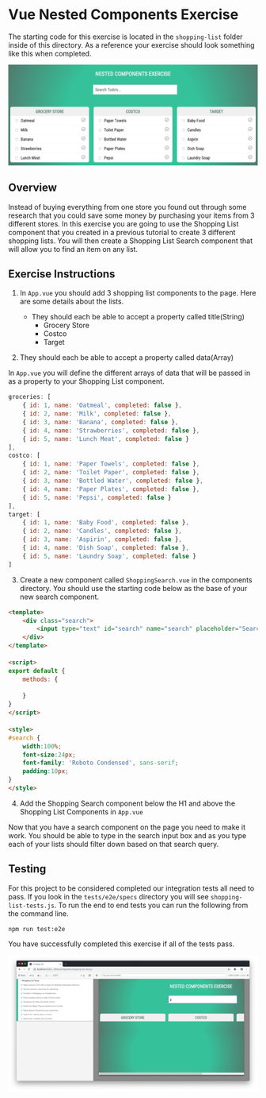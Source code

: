 # Vue Nested Components Exercise

The starting code for this exercise is located in the `shopping-list` folder inside of this directory. As a reference your exercise should look something like this when completed. 

![Shopping List Starter](./img/shopping-list-complete.png)

## Overview

Instead of buying everything from one store you found out through some research that you could save some money by purchasing your items from 3 different stores. In this exercise you are going to use the Shopping List component that you created in a previous tutorial to create 3 different shopping lists. You will then create a Shopping List Search component that will allow you to find an item on any list. 

## Exercise Instructions

1. In `App.vue` you should add 3 shopping list components to the page. Here are some details about the lists.

    * They should each be able to accept a property called title(String)
        * Grocery Store
        * Costco
        * Target

2. They should each be able to accept a property called data(Array)

In `App.vue` you will define the different arrays of data that will be passed in as a property to your Shopping List component.

```javascript
groceries: [
    { id: 1, name: 'Oatmeal', completed: false },
    { id: 2, name: 'Milk', completed: false },
    { id: 3, name: 'Banana', completed: false },
    { id: 4, name: 'Strawberries', completed: false },
    { id: 5, name: 'Lunch Meat', completed: false }
],
costco: [
    { id: 1, name: 'Paper Towels', completed: false },
    { id: 2, name: 'Toilet Paper', completed: false },
    { id: 3, name: 'Bottled Water', completed: false },
    { id: 4, name: 'Paper Plates', completed: false },
    { id: 5, name: 'Pepsi', completed: false }
],
target: [
    { id: 1, name: 'Baby Food', completed: false },
    { id: 2, name: 'Candles', completed: false },
    { id: 3, name: 'Aspirin', completed: false },
    { id: 4, name: 'Dish Soap', completed: false },
    { id: 5, name: 'Laundry Soap', completed: false }
]
```

3. Create a new component called `ShoppingSearch.vue` in the components directory. You should use the starting code below as the base of your new search component. 

``` html
<template>
    <div class="search">
        <input type="text" id="search" name="search" placeholder="Search Shopping List..."/>
    </div>
</template>

<script>
export default {
    methods: {

    }
}
</script>

<style>
#search {
    width:100%;
    font-size:24px;
    font-family: 'Roboto Condensed', sans-serif;
    padding:10px;
}
</style>

```

4. Add the Shopping Search component below the H1 and above the Shopping List Components in `App.vue`

Now that you have a search component on the page you need to make it work. You should be able to type in the search input box and as you type each of your lists should filter down based on that search query.

## Testing

For this project to be considered completed our integration tests all need to pass. If you look in the `tests/e2e/specs` directory you will see `shopping-list-tests.js`. To run the end to end tests you can run the following from the command line. 

```
npm run test:e2e
```

You have successfully completed this exercise if all of the tests pass. 

![All Tests Pass](./img/all-tests-pass.png)
